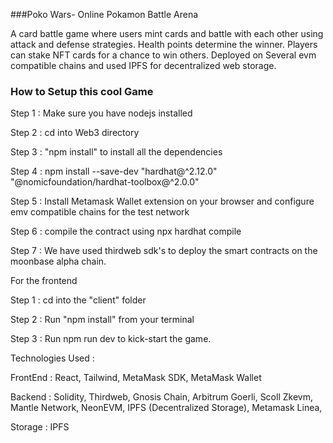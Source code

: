 ###Poko Wars-  Online Pokamon Battle Arena

A card battle game where users mint cards and battle with each other using attack and defense strategies. Health points determine the winner. Players can stake NFT cards for a chance to win others. Deployed on Several evm compatible chains and used IPFS for decentralized web storage.


### How to Setup this cool Game 

Step 1 : Make sure you have nodejs installed 

Step 2 : cd into Web3 directory 

Step 3 : "npm install" to install all the dependencies 

Step 4 :  npm install --save-dev "hardhat@^2.12.0" "@nomicfoundation/hardhat-toolbox@^2.0.0"

Step 5 : Install Metamask Wallet extension on your browser and configure emv compatible chains for the test network 

Step 6 : compile the contract using npx hardhat compile 

Step 7 : We have used thirdweb sdk's to deploy the smart contracts on the moonbase alpha chain. 

For the frontend 

Step 1 : cd into the "client" folder

Step 2 : Run "npm install" from your terminal 

Step 3 : Run npm run dev to kick-start the game. 

Technologies Used : 

FrontEnd : React, Tailwind, MetaMask SDK, MetaMask Wallet

Backend : Solidity, Thirdweb, Gnosis Chain,  Arbitrum Goerli, Scoll Zkevm, Mantle Network, NeonEVM, IPFS (Decentralized Storage),  Metamask Linea,  

Storage : IPFS






